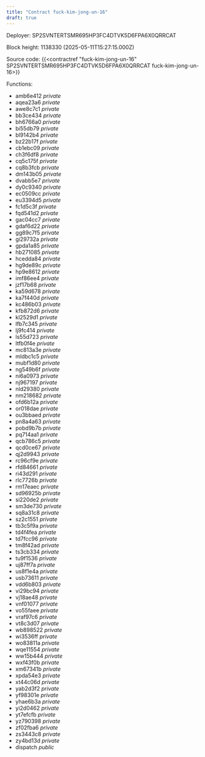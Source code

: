 ```yaml
---
title: "Contract fuck-kim-jong-un-16"
draft: true
---
```

Deployer: SP2SVNTERTSMR695HP3FC4DTVK5D6FPA6X0QRRCAT


 



Block height: 1138330 (2025-05-11T15:27:15.000Z)

Source code: {{<contractref "fuck-kim-jong-un-16" SP2SVNTERTSMR695HP3FC4DTVK5D6FPA6X0QRRCAT fuck-kim-jong-un-16>}}

Functions:

* amb6e412 _private_
* aqea23a6 _private_
* awe8c7c1 _private_
* bb3ce434 _private_
* bh6766a0 _private_
* bi55db79 _private_
* bl9142b4 _private_
* bz22b17f _private_
* cb1ebc09 _private_
* ch3f6df8 _private_
* cq5c175f _private_
* cq8b3fcb _private_
* dm143b05 _private_
* dvabb5e7 _private_
* dy0c9340 _private_
* ec0509cc _private_
* eu3394d5 _private_
* fc1d5c3f _private_
* fqd541d2 _private_
* gac04cc7 _private_
* gdaf6d22 _private_
* gg89c7f5 _private_
* gi29732a _private_
* gpda1a85 _private_
* hb271085 _private_
* hcedda84 _private_
* hg9de89c _private_
* hp9e8612 _private_
* imf86ee4 _private_
* jzf17b68 _private_
* ka59d678 _private_
* ka7f440d _private_
* kc486b03 _private_
* kfb872d6 _private_
* kl2529d1 _private_
* lfb7c345 _private_
* lj9fc414 _private_
* ls55d723 _private_
* ltfb0f4e _private_
* mc813a3e _private_
* mldbc1c5 _private_
* mubf1d80 _private_
* ng549b6f _private_
* ni6a0973 _private_
* nj967197 _private_
* nld29380 _private_
* nm218682 _private_
* ofd6b12a _private_
* or018dae _private_
* ou3bbaed _private_
* pn8a4a63 _private_
* pobd9b7b _private_
* pq714aa1 _private_
* qcb786c5 _private_
* qcd0ce67 _private_
* qj2d9943 _private_
* rc96cf9e _private_
* rfd84661 _private_
* ri43d291 _private_
* rlc7726b _private_
* rm17eaec _private_
* sd96925b _private_
* si220de2 _private_
* sm3de730 _private_
* sq8a31c8 _private_
* sz2c1551 _private_
* tb3c5f9a _private_
* td4f4fea _private_
* td7fcc96 _private_
* tm8f42ad _private_
* ts3cb334 _private_
* tu9f1536 _private_
* uj87ff7a _private_
* us8f1e4a _private_
* usb73611 _private_
* vdd6b803 _private_
* vi29bc94 _private_
* vj18ae48 _private_
* vnf01077 _private_
* vo55faee _private_
* vraf97c6 _private_
* vt8c3d07 _private_
* wb898522 _private_
* wi3536ff _private_
* wo83811a _private_
* wqe11554 _private_
* ww15b444 _private_
* wxf43f0b _private_
* xm67341b _private_
* xpda54e3 _private_
* xt44c06d _private_
* yab2d3f2 _private_
* yf98301e _private_
* yhae6b3a _private_
* yi2d0462 _private_
* yt7efcfb _private_
* yz790398 _private_
* zf02fba6 _private_
* zs3443c8 _private_
* zy4bd13d _private_
* dispatch _public_
